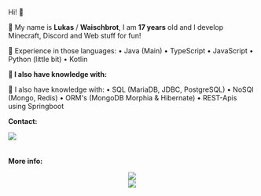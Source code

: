 Hi! 👋

:bust_in_silhouette: My name is **Lukas** / **Waischbrot**, I am **17 years** old and I develop Minecraft, Discord and Web stuff for fun!

🚀 Experience in those languages:
• Java (Main)
• TypeScript
• JavaScript
• Python (little bit)
• Kotlin

<p>
  <b>
    📜 I also have knowledge with:
  </b>
</p>

📜 I also have knowledge with:
• SQL (MariaDB, JDBC, PostgreSQL)
• NoSQl (Mongo, Redis)
• ORM's (MongoDB Morphia & Hibernate)
• REST-Apis using Springboot

<div>
<p>
  <b>
    Contact:
  </b>
</p>

  <a href="mailto:waischbrot@quantentunnel.de">
      <img align="center" src="https://img.shields.io/badge/waischbrot@quantentunnel.de-0A0A0A?style=for-the-badge&logo=microsoft-outlook&logoColor=white">
    </a>
</div>
ﾠ
<p>
  <b>
    More info:
  </b>
</p>

<div align="center">
  <a href="https://github.com/Waischbrot">
    <img src="https://komarev.com/ghpvc/?username=Waischbrot&style=for-the-badge">
  </a>
</div>

<div align="center">
  <a href="https://github.com/Waischbrot">
    <img align="center" src="https://github-readme-stats.vercel.app/api?username=Waischbrot&repo=Waischbrot&count_private=true&include_all_commits=true&show_icons=true&theme=midnight-purple&card_width=1080">
  </a>
</div>

